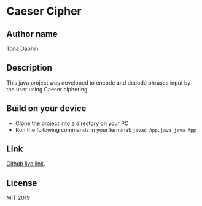 # Caeser Cipher

## Author name

Tona Daphin

## Description

This java project was developed to encode and decode phrases input by the user using Caeser ciphering.

## Build on your device

* Clone the project into a directory on your PC
* Run the following commands in your terminal:
` javac App.java
  java App `

## Link

[Github live link](https://github.com/TonaDaphin).

## License

MIT 2019

